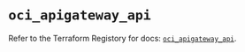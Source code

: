 # `oci_apigateway_api`

Refer to the Terraform Registory for docs: [`oci_apigateway_api`](https://registry.terraform.io/providers/oracle/oci/6.18.0/docs/resources/apigateway_api).
